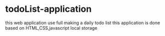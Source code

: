 # todoList-application
this web application use full making a daily  todo list this application is done based on HTML,CSS,javascript local storage
